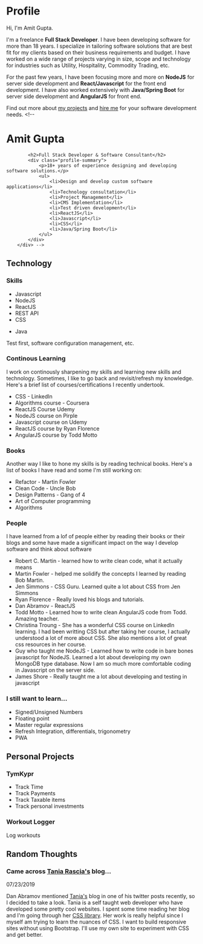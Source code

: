 # Profile
Hi, I'm Amit Gupta.

I'm a freelance <strong>Full Stack Developer</strong>. I have been developing software for more than 18 years. I specialize in tailoring software solutions that are best fit for my clients based on their business requirements and budget. I have worked on a wide range of projects varying in size, scope and technology for industries such as Utility, Hospitality, Commodity Trading, etc.

For the past few years, I have been focusing more and more on <strong>NodeJS</strong> for server side development and <strong>React/Javascript</strong> for the front end development. I have also worked extensively with <strong>Java/Spring Boot</strong> for server side development and <strong>AngularJS</strong> for front end.

Find out more about <a href="#projects">my projects</a> and <a href="mailto:amit.gupta@arrowts.com">hire me</a> for your software development needs.
                 <!-- <div class="col-wide">
            <div class="profile-desc-box">
            </div>
            <h1>Amit Gupta</h1>

            <h2>Full Stack Developer & Software Consultant</h2>
            <div class="profile-summary">
                <p>18+ years of experience designing and developing software solutions.</p>
                <ul>
                    <li>Design and develop custom software applications</li>
                    <li>Technology consultation</li>
                    <li>Project Management</li>
                    <li>CMS Implementation</li>
                    <li>Test driven development</li>
                    <li>ReactJS</li>
                    <li>Javascript</li>
                    <li>CSS</li>
                    <li>Java/Spring Boot</li>
                </ul>
            </div>
        </div> -->
<main>
        <div class="content-wrap">
            <section id="tech-section">  
                <h2>Technology</h2>
                <h3>Skills</h3>
                <div>
                    <ul>
                        <li>Javascript</li>
                        <li>NodeJS</li>
                        <li>ReactJS</li>
                        <li>REST API</li>
                        <li>CSS</li>
                    </ul>
                    <ul>
                        <li>Java</li>
                    </ul>
                    <p>Test first, software configuration management, etc.</p>
                </div>
                <h3>Continous Learning</h3>
                <div>
                    <p>
                        I work on continously sharpening my skills and learning new skills and technology. Sometimes, I like to go back and revisit/refresh my
                        knowledge. Here's a brief list of courses/certifications I recently undertook.
                    </p>
                    <ul>
                        <li>CSS - LinkedIn</li>
                        <li>Algorithms course - Coursera</li>
                        <li>ReactJS Course Udemy</li>
                        <li>NodeJS course on Pirple</li>
                        <li>Javascript course on Udemy</li>
                        <li>ReactJS course by Ryan Florence</li>
                        <li>AngularJS course by Todd Motto</li>
                    </ul>
                </div>
                <h3>Books</h3>
                <p>Another way I like to hone my skills is by reading technical books. Here's a list of books I have read and some I'm still working on:</p>
                <ul>
                    <li>Refactor - Martin Fowler</li>
                    <li>Clean Code - Uncle Bob</li>
                    <li>Design Patterns - Gang of 4</li>
                    <li>Art of Computer programming</li>
                    <li>Algorithms</li>
                </ul>
                <h3>People</h3>
                <p>I have learned from a lof of people either by reading their books or their blogs and some have made a significant impact on the way I develop software and think about software</p>
                <ul>
                    <li>Robert C. Martin - learned how to write clean code, what it actually means</li>
                    <li>Martin Fowler - helped me solidify the concepts I learned by reading Bob Martin.</li>
                    <li>Jen Simmons - CSS Guru. Learned quite a lot about CSS from Jen Simmons</li>
                    <li>Ryan Florence - Really loved his blogs and tutorials.</li>
                    <li>Dan Abramov - ReactJS</li>
                    <li>Todd Motto - Learned how to write clean AngularJS code from Todd. Amazing teacher.</li>
                    <li>Christina Troung - She has a wonderful CSS course on LinkedIn learning. I had been writting CSS but after taking her course, I actually understood a lot of more about CSS. She also mentions a lot of great css resources in her course.</li>
                    <li>Guy who taught me NodeJS - Learned how to write code in bare bones javascript for NodeJS. Learned a lot about developing my own MongoDB type database. Now I am so much more comfortable coding in Javascript on the server side.</li>
                    <li>James Shore - Really taught me a lot about developing and testing in javascript</li>
                </ul>
                <h3>I still want to learn...</h3>
                <ul>
                    <li>Signed/Unsigned Numbers</li>
                    <li>Floating point</li>
                    <li>Master regular expressions</li>
                    <li>Refresh Integration, differentials, trigonometry</li>
                    <li>PWA</li>
                </ul>
            </section>
            <section id="pprojects">
                <h2>Personal Projects</h2>
                <div>
                    <h3>TymKypr</h3>
                    <p>
                        <ul>
                            <li>Track Time</li>
                            <li>Track Payments</li>
                            <li>Track Taxable items</li>
                            <li>Track personal investments</li>
                        </ul>
                    </p>
                </div>
                <div>
                    <h3>Workout Logger</h3>
                    <p>Log workouts</p>
                </div>
            </section>
            <section id="rthoughts">
                <h2>Random Thoughts</h2>
                <div>
                    <h3>Came across <a href="https://www.taniarascia.com/">Tania Rascia's</a> blog...</h3>
                    <span>07/23/2019</span>
                    <p>
                        Dan Abramov mentioned <a href="https://www.taniarascia.com/">Tania's</a> blog in one of his twitter posts recently, so I decided to take a look.
                        Tania is a self taught web developer who have developed some pretty cool websites. I spent some time reading her blog and I'm going through her <a href="https://taniarascia.github.io/primitive/">CSS library</a>.
                        Her work is really helpful since I myself am trying to learn the nuances of CSS. I want to build responsive sites without using Bootstrap.
                        I'll use my own site to experiment with CSS and get better. 
                    </p>
                </div>
            </section>
        </div>
    </main>